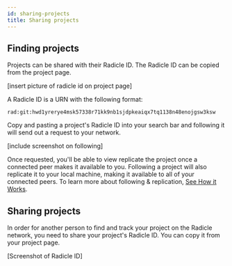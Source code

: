 ```yaml
---
id: sharing-projects
title: Sharing projects
---
```


## Finding projects

Projects can be shared with their Radicle ID. The Radicle ID can be copied from
the project page.

[insert picture of radicle id on project page]

A Radicle ID is a URN with the following format:

`rad:git:hwd1yrerye4msk57338r71kk9nb1sjdpkeaiqx7tq1138n48enojgsw3ksw`

Copy and pasting a project's Radicle ID into your search bar and following it
will send out a request to your network. 

[include screenshot on following]

Once requested, you'll be able to view replicate the project once a connected
peer makes it available to you. Following a project will also replicate it to
your local machine, making it available to all of your connected peers. To learn
more about following & replication, [See How it Works][un].

## Sharing projects

In order for another person to find and track your project on the Radicle
network, you need to share your project's Radicle ID. You can copy it from your
project page.

[Screenshot of Radicle ID]

[fa]: understanding-radicle/faq.md
[ma]: understanding-radicle/glossary.md/#maintainer
[pr]: understanding-radicle/glossary.md/#project
[un]: understanding-radicle/how-it-works.md/#replication-model

[ri]: /img/radicle-id.png
